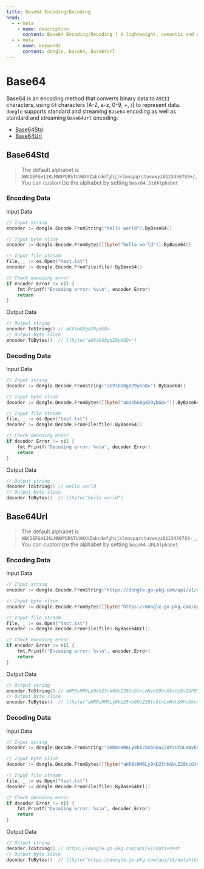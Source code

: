 ```yaml
---
title: Base64 Encoding/Decoding
head:
  - - meta
    - name: description
      content: Base64 Encoding/Decoding | A lightweight, semantic and developer-friendly golang encoding & crypto library
  - - meta
    - name: keywords
      content: dongle, base64, base64url
---
```


# Base64

Base64 is an encoding method that converts binary data to `ASCII` characters, using `64` characters (A-Z, a-z, 0-9, +, /) to represent data. `dongle` supports standard and streaming `Base64` encoding as well as standard and streaming `Base64Url` encoding.

- [Base64Std](#base64std)
- [Base64Url](#base64url)

## Base64Std
> The default alphabet is `ABCDEFGHIJKLMNOPQRSTUVWXYZabcdefghijklmnopqrstuvwxyz0123456789+/`,
> You can customize the alphabet by setting `base64.StdAlphabet`

### Encoding Data

Input Data

```go
// Input string
encoder := dongle.Encode.FromString("hello world").ByBase64()

// Input byte slice
encoder := dongle.Encode.FromBytes([]byte("hello world")).ByBase64()

// Input file stream
file, _ := os.Open("test.txt")
encoder := dongle.Encode.FromFile(file).ByBase64()

// Check encoding error
if encoder.Error != nil {
	fmt.Printf("Encoding error: %v\n", encoder.Error)
	return
}
```

Output Data

```go
// Output string
encoder.ToString() // aGVsbG8gd29ybGQ=
// Output byte slice
encoder.ToBytes()  // []byte("aGVsbG8gd29ybGQ=")
```

### Decoding Data

Input Data

```go
// Input string
decoder := dongle.Decode.FromString("aGVsbG8gd29ybGQ=").ByBase64()

// Input byte slice
decoder := dongle.Decode.FromBytes([]byte("aGVsbG8gd29ybGQ=")).ByBase64()

// Input file stream
file, _ := os.Open("test.txt")
decoder := dongle.Decode.FromFile(file).ByBase64()

// Check decoding error
if decoder.Error != nil {
	fmt.Printf("Decoding error: %v\n", decoder.Error)
	return
}
```

Output Data

```go
// Output string
decoder.ToString() // hello world
// Output byte slice
decoder.ToBytes()  // []byte("hello world")
```

## Base64Url

> The default alphabet is `ABCDEFGHIJKLMNOPQRSTUVWXYZabcdefghijklmnopqrstuvwxyz0123456789-_`,
> You can customize the alphabet by setting `base64.URLAlphabet`

### Encoding Data

Input Data

```go
// Input string
encoder := dongle.Encode.FromString("https://dongle.go-pkg.com/api/v1/data+test").ByBase64Url()

// Input byte slice
encoder := dongle.Encode.FromBytes([]byte("https://dongle.go-pkg.com/api/v1/data+test")).ByBase64Url()

// Input file stream
file, _ := os.Open("test.txt")
encoder := dongle.Encode.FromFile(file).ByBase64Url()

// Check encoding error
if encoder.Error != nil {
	fmt.Printf("Encoding error: %v\n", encoder.Error)
	return
}
```

Output Data

```go
// Output string
encoder.ToString() // aHR0cHM6Ly9kb25nbGUuZ28tcGtnLmNvbS9hcGkvdjEvZGF0YSt0ZXN0
// Output byte slice
encoder.ToBytes()  // []byte("aHR0cHM6Ly9kb25nbGUuZ28tcGtnLmNvbS9hcGkvdjEvZGF0YSt0ZXN0")
```

### Decoding Data

Input Data

```go
// Input string
decoder := dongle.Decode.FromString("aHR0cHM6Ly9kb25nbGUuZ28tcGtnLmNvbS9hcGkvdjEvZGF0YSt0ZXN0").ByBase64Url()

// Input byte slice
decoder := dongle.Decode.FromBytes([]byte("aHR0cHM6Ly9kb25nbGUuZ28tcGtnLmNvbS9hcGkvdjEvZGF0YSt0ZXN0")).ByBase64Url()

// Input file stream
file, _ := os.Open("test.txt")
decoder := dongle.Decode.FromFile(file).ByBase64Url()

// Check decoding error
if decoder.Error != nil {
	fmt.Printf("Decoding error: %v\n", decoder.Error)
	return
}
```

Output Data

```go
// Output string
decoder.ToString() // https://dongle.go-pkg.com/api/v1/data+test
// Output byte slice
decoder.ToBytes()  // []byte("https://dongle.go-pkg.com/api/v1/data+test")
```
